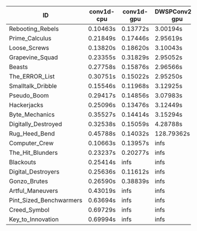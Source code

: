 |ID|conv1d-cpu|conv1d-gpu|DWSPConv2D-gpu|gemm-gpu|avg|
|-|-|-|-|-|-|
|Rebooting_Rebels|0.10463s|0.13772s|3.00194s|1.75110s|1.24885s|
|Prime_Calculus|0.21849s|0.17446s|2.95619s|1.74910s|1.27456s|
|Loose_Screws|0.13820s|0.18620s|3.10043s|1.82311s|1.31199s|
|Grapevine_Squad|0.23355s|0.31829s|2.95052s|1.78286s|1.32131s|
|Beasts|0.27758s|0.15876s|2.96566s|1.94887s|1.33772s|
|The_ERROR_List|0.30751s|0.15022s|2.95250s|1.94825s|1.33962s|
|Smalltalk_Dribble|0.15546s|0.11968s|3.12925s|1.95781s|1.34055s|
|Pseudo_Boom|0.29417s|0.14856s|3.07983s|1.98039s|1.37574s|
|Hackerjacks|0.25096s|0.13476s|3.12449s|2.00082s|1.37776s|
|Byte_Mechanics|0.35527s|0.14414s|3.15294s|1.97233s|1.40617s|
|Digitally_Destroyed|0.32538s|0.15059s|4.28788s|2.57127s|1.83378s|
|Rug_Heed_Bend|0.45788s|0.14032s|128.79362s|4.41837s|33.45255s|
|Computer_Crew|0.10663s|0.13957s|infs|4.43339s|infs|
|The_Hit_Blunders|0.23237s|0.20277s|infs|1.96360s|infs|
|Blackouts|0.25414s|infs|infs|1.81733s|infs|
|Digital_Destroyers|0.25636s|0.11612s|infs|1.96091s|infs|
|Gonzo_Brutes|0.26590s|0.38839s|infs|4.51251s|infs|
|Artful_Maneuvers|0.43019s|infs|infs|4.48051s|infs|
|Pint_Sized_Benchwarmers|0.63694s|infs|infs|4.49791s|infs|
|Creed_Symbol|0.69729s|infs|infs|4.50469s|infs|
|Key_to_Innovation|0.69994s|infs|infs|4.49776s|infs|
